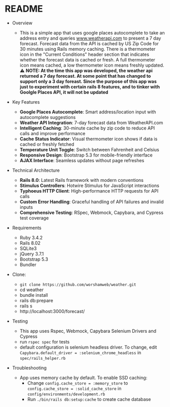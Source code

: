 # README

* Overview
  * This is a simple app that uses google places autocomplete to take an address entry and queries www.weatherapi.com 
  to present a 7 day forecast.  Forecast data from the API is cached by US Zip Code for 30 minutes using Rails memory caching. 
  There is a thermometer icon in the "Current Conditions" header section that indicates whether the forecast data is 
  cached or fresh. A full thermometer icon means cached, a low thermometer icon means freshly updated.
  ⚠️ **NOTE: At the time this app was developed, the weather api returned a 7 day forecast. At some point that has changed to support only a 3 day foreast.  Since the purpose of this app was just to experiment with certain rails 8 features, and to tinker with Goolgle Places API, it will not be updated**


* Key Features
  * **Google Places Autocomplete**: Smart address/location input with autocomplete suggestions
  * **Weather API Integration**: 7-day forecast data from WeatherAPI.com
  * **Intelligent Caching**: 30-minute cache by zip code to reduce API calls and improve performance
  * **Cache Status Indicator**: Visual thermometer icon shows if data is cached or freshly fetched
  * **Temperature Unit Toggle**: Switch between Fahrenheit and Celsius
  * **Responsive Design**: Bootstrap 5.3 for mobile-friendly interface
  * **AJAX Interface**: Seamless updates without page refreshes

* Technical Architecture
  * **Rails 8.0**: Latest Rails framework with modern conventions
  * **Stimulus Controllers**: Hotwire Stimulus for JavaScript interactions
  * **Typhoeus HTTP Client**: High-performance HTTP requests for API calls
  * **Custom Error Handling**: Graceful handling of API failures and invalid inputs
  * **Comprehensive Testing**: RSpec, Webmock, Capybara, and Cypress test coverage


* Requirements
  * Ruby 3.4.2
  * Rails 8.02
  * SQLite3
  * jQuery 3.7.1
  * Bootstrap 5.3
  * Bundler

* Clone:
  * `git clone https://github.com/worshamweb/weather.git`
  * cd weather
  * bundle install
  * rails db:prepare
  * rails s
  * http://localhost:3000/forecast/

* Testing
  * This app uses Rspec, Webmock, Capybara Selenium Drivers and Cypress
  * run `rspec spec` for tests
  * default configuration is selenium headless driver. To change, edit `Capybara.default_driver = :selenium_chrome_headless`
  in `spec/rails_helper.rb`

* Troubleshooting
  * App uses memory cache by default. To enable SSD caching:
    * Change `config.cache_store = :memory_store` to `config.cache_store = :solid_cache_store` in `config/environments/development.rb`
    * Run `./bin/rails db:setup:cache` to create cache database
  
